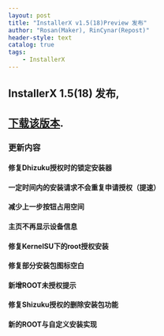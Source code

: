 ```yaml
---
layout: post
title: "InstallerX v1.5(18)Preview 发布"
author: "Rosan(Maker), RinCynar(Repost)"
header-style: text
catalog: true
tags:
    - InstallerX
---
```


## InstallerX 1.5(18) 发布,
## [下载该版本](/file/InstallerX_1.5(18)Preview.apk).

### 更新内容

#### 修复Dhizuku授权时的锁定安装器

#### 一定时间内的安装请求不会重复申请授权（提速）

#### 减少上一步按钮占用空间

#### 主页不再显示设备信息

#### 修复KernelSU下的root授权安装

#### 修复部分安装包图标空白

#### 新增ROOT未授权提示

#### 修复Shizuku授权的删除安装包功能

#### 新的ROOT与自定义安装实现